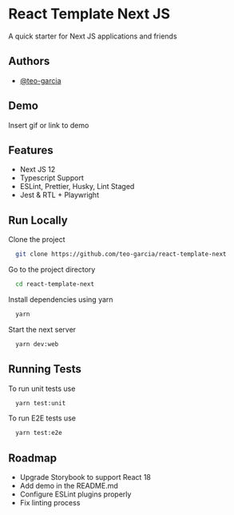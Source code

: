 # React Template Next JS

A quick starter for Next JS applications and friends


## Authors

- [@teo-garcia](https://www.github.com/teo-garcia)


## Demo

Insert gif or link to demo


## Features

- Next JS 12
- Typescript Support
- ESLint, Prettier, Husky, Lint Staged
- Jest & RTL + Playwright


## Run Locally

Clone the project

```bash
  git clone https://github.com/teo-garcia/react-template-next
```

Go to the project directory

```bash
  cd react-template-next
```

Install dependencies using yarn

```bash
  yarn
```

Start the next server

```bash
  yarn dev:web
```


## Running Tests

To run unit tests use

```bash
  yarn test:unit
```

To run E2E tests use

```bash
  yarn test:e2e
```


## Roadmap

- Upgrade Storybook to support React 18
- Add demo in the README.md
- Configure ESLint plugins properly
- Fix linting process
